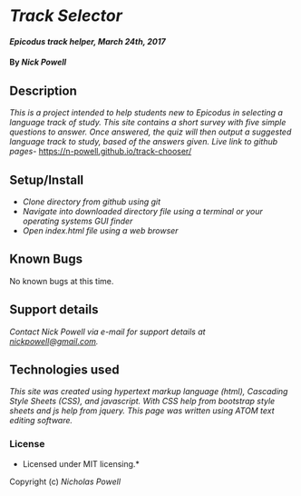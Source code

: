 # _Track Selector_

#### _Epicodus track helper, March 24th, 2017_

#### By _Nick Powell_

## Description

_This is a project intended to help students new to Epicodus in selecting a language track of study. This site contains a short survey with five simple questions to answer. Once answered, the quiz will then output a suggested language track to study, based of the answers given._
_Live link to github pages-_ https://n-powell.github.io/track-chooser/

## Setup/Install

* _Clone directory from github using git_
* _Navigate into downloaded directory file using a terminal or your operating systems GUI finder_
* _Open index.html file using a web browser_

## Known Bugs

No known bugs at this time.

## Support details

_Contact Nick Powell via e-mail for support details at nickpowell@gmail.com._

## Technologies used

_This site was created using hypertext markup language (html), Cascading Style Sheets (CSS), and javascript. With CSS help from bootstrap style sheets and js help from jquery. This page was written using ATOM text editing software._

### License

* Licensed under MIT licensing.*

Copyright (c) _Nicholas Powell_
